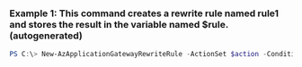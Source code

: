 ### Example 1: This command creates a rewrite rule named rule1 and stores the result in the variable named $rule. (autogenerated)
```powershell
PS C:\> New-AzApplicationGatewayRewriteRule -ActionSet $action -Condition $condition -Name rule1 -RuleSequence 101
```

